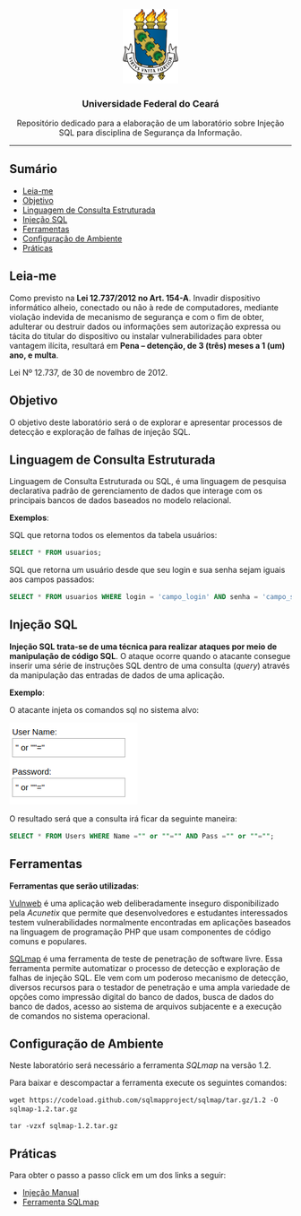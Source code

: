 <p align="center">
    <img src="img/brasao.png" alt="brasao da universidade federal do ceará." width="100px">
</p>

<h3 align="center">Universidade Federal do Ceará</h3>

<p align="center">Repositório dedicado para a elaboração de um laboratório sobre Injeção SQL para disciplina de Segurança da Informação.</p> 

---

## Sumário

- [Leia-me](#leia-me)
- [Objetivo](#objetivo)
- [Linguagem de Consulta Estruturada](#linguagem-de-consulta-estruturada)
- [Injeção SQL](#injeção-sql)
- [Ferramentas](#ferramentas)
- [Configuração de Ambiente](#configuração-de-ambiente)
- [Práticas](#práticas)

## Leia-me

Como previsto na **Lei 12.737/2012 no Art. 154-A**.  Invadir dispositivo informático alheio, conectado ou não à rede de computadores, mediante violação indevida de mecanismo de segurança e com o fim de obter, adulterar ou destruir dados ou informações sem autorização expressa ou tácita do titular do dispositivo ou instalar vulnerabilidades para obter vantagem ilícita, resultará em **Pena – detenção, de 3 (três) meses a 1 (um) ano, e multa**.

Lei Nº 12.737, de 30 de novembro de 2012.

## Objetivo

O objetivo deste laboratório será o de explorar e apresentar processos de detecção e exploração de falhas de injeção SQL.

## Linguagem de Consulta Estruturada

Linguagem de Consulta Estruturada ou SQL, é uma linguagem de pesquisa declarativa padrão de gerenciamento de dados que interage com os principais bancos de dados baseados no modelo relacional.

**Exemplos**:

SQL que retorna todos os elementos da tabela usuários:

```sql
SELECT * FROM usuarios;
```

SQL que retorna um usuário desde que seu login e sua senha sejam iguais aos campos passados:

```sql
SELECT * FROM usuarios WHERE login = 'campo_login' AND senha = 'campo_senha';
```
## Injeção SQL

**Injeção SQL trata-se de uma técnica para realizar ataques por meio de manipulação de código SQL**. O ataque ocorre quando o atacante consegue inserir uma série de instruções SQL dentro de uma consulta (*query*) através da manipulação das entradas de dados de uma aplicação.

**Exemplo**:

O atacante injeta os comandos sql no sistema alvo: 

![exemplo de injecao sql](img/exemplo_injecao_sql.png)

O resultado será que a consulta irá ficar da seguinte maneira:

```sql
SELECT * FROM Users WHERE Name ="" or ""="" AND Pass ="" or ""="";
```


## Ferramentas

**Ferramentas que serão utilizadas**:

[Vulnweb](http://testphp.vulnweb.com/) é uma aplicação web deliberadamente inseguro disponibilizado pela *Acunetix* que permite que desenvolvedores e estudantes interessados testem vulnerabilidades normalmente encontradas em aplicações baseados na linguagem de programação PHP que usam componentes de código comuns e populares. 

[SQLmap](http://sqlmap.org) é uma ferramenta de teste de penetração de software livre. Essa ferramenta permite automatizar o processo de detecção e exploração de falhas de injeção SQL. Ele vem com um poderoso mecanismo de detecção, diversos recursos para o testador de penetração e uma ampla variedade de opções como impressão digital do banco de dados, busca de dados do banco de dados, acesso ao sistema de arquivos subjacente e a execução de comandos no sistema operacional.


## Configuração de Ambiente

Neste laboratório será necessário a ferramenta *SQLmap* na versão 1.2.

Para baixar e descompactar a ferramenta execute os seguintes comandos:

```console
wget https://codeload.github.com/sqlmapproject/sqlmap/tar.gz/1.2 -O sqlmap-1.2.tar.gz
```

```console
tar -vzxf sqlmap-1.2.tar.gz
```

## Práticas
Para obter o passo a passo click em um dos links a seguir:
- [Injeção Manual](#)
- [Ferramenta SQLmap](https://raw.githubusercontent.com/leojaimesson/tutorial-sql-injection/master/pdf/Tutorial%20SQL%20Injection%20Com%20SQLMAP.pdf)